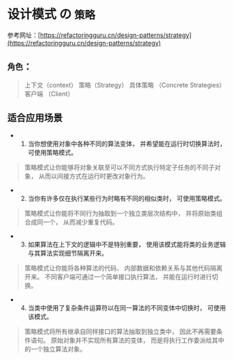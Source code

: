 
# 设计模式 の `策略`

参考网址：[https://refactoringguru.cn/design-patterns/strategy](https://refactoringguru.cn/design-patterns/strategy)

## `角色`：

> 上下文（context）
> 策略（Strategy）
> 具体策略 （Concrete Strategies）
> 客户端 （Client）


## 适合应用场景

- 1. 当你想使用对象中各种不同的算法变体， 并希望能在运行时切换算法时， 可使用策略模式。

>  策略模式让你能够将对象关联至可以不同方式执行特定子任务的不同子对象， 从而以间接方式在运行时更改对象行为。

- 2. 当你有许多仅在执行某些行为时略有不同的相似类时， 可使用策略模式。

> 策略模式让你能将不同行为抽取到一个独立类层次结构中， 并将原始类组合成同一个， 从而减少重复代码。

- 3. 如果算法在上下文的逻辑中不是特别重要， 使用该模式能将类的业务逻辑与其算法实现细节隔离开来。

> 策略模式让你能将各种算法的代码、 内部数据和依赖关系与其他代码隔离开来。 不同客户端可通过一个简单接口执行算法， 并能在运行时进行切换。

- 4. 当类中使用了复杂条件运算符以在同一算法的不同变体中切换时， 可使用该模式。

> 策略模式将所有继承自同样接口的算法抽取到独立类中， 因此不再需要条件语句。 原始对象并不实现所有算法的变体， 而是将执行工作委派给其中的一个独立算法对象。

